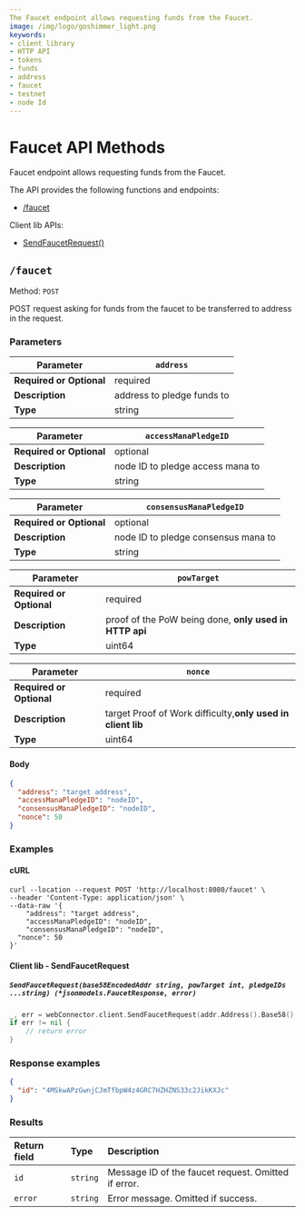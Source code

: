 ```yaml
---
The Faucet endpoint allows requesting funds from the Faucet.
image: /img/logo/goshimmer_light.png
keywords:
- client library
- HTTP API
- tokens
- funds
- address
- faucet
- testnet
- node Id
---
```

# Faucet API Methods

Faucet endpoint allows requesting funds from the Faucet.

The API provides the following functions and endpoints:
* [/faucet](#faucet)


Client lib APIs:
* [SendFaucetRequest()](#client-lib---sendfaucetrequest)


## `/faucet`

Method: `POST`

POST request asking for funds from the faucet to be transferred to address in the request.

### Parameters

| **Parameter**            | `address`      |
|--------------------------|----------------|
| **Required or Optional** | required       |
| **Description**          | address to pledge funds to  |
| **Type**                 | string      |



| **Parameter**            | `accessManaPledgeID`      |
|--------------------------|----------------|
| **Required or Optional** | optional       |
| **Description**          | node ID to pledge access mana to  |
| **Type**                 | string      |



| **Parameter**            | `consensusManaPledgeID`      |
|--------------------------|----------------|
| **Required or Optional** | optional       |
| **Description**          | node ID to pledge consensus mana to  |
| **Type**                 | string      |



| **Parameter**            | `powTarget`      |
|--------------------------|----------------|
| **Required or Optional** | required       |
| **Description**          | proof of the PoW being done, **only used in HTTP api** |
| **Type**                 | uint64      |



| **Parameter**            | `nonce`      |
|--------------------------|----------------|
| **Required or Optional** | required       |
| **Description**          | target Proof of Work difficulty,**only used in client lib** |
| **Type**                 | uint64      |

#### Body

```json
{
  "address": "target address",
  "accessManaPledgeID": "nodeID",
  "consensusManaPledgeID": "nodeID",
  "nonce": 50
}

```

### Examples

#### cURL

```shell
curl --location --request POST 'http://localhost:8080/faucet' \
--header 'Content-Type: application/json' \
--data-raw '{
	"address": "target address",
	"accessManaPledgeID": "nodeID",
	"consensusManaPledgeID": "nodeID",
  "nonce": 50
}'
```

#### Client lib - SendFaucetRequest

##### `SendFaucetRequest(base58EncodedAddr string, powTarget int, pledgeIDs ...string) (*jsonmodels.FaucetResponse, error)`
```go
_, err = webConnector.client.SendFaucetRequest(addr.Address().Base58(), powTarget)
if err != nil {
    // return error
}
```

### Response examples

```json
{
  "id": "4MSkwAPzGwnjCJmTfbpW4z4GRC7HZHZNS33c2JikKXJc" 
}
```

### Results

|Return field | Type | Description|
|:-----|:------|:------|
| `id`  | `string` | Message ID of the faucet request. Omitted if error. |
| `error`   | `string` | Error message. Omitted if success.    |
